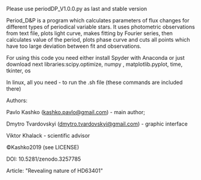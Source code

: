Please use periodDP_V1.0.0.py as last and stable version

Period_D&P is a program which calculates parameters of flux changes for different types of periodical variable stars. 
It uses photometric observations from text file, plots light curve, makes fitting by Fourier series, then calculates 
value of the period, plots phase curve and cuts all points which have too large deviation between fit and observations.

For using this code you need either install Spyder with Anaconda or just download next libraries:scipy.optimize, numpy   , matplotlib.pyplot, time, tkinter, os   

In linux, all you need - to run the .sh file (these commands are included  there)

Authors:

  Pavlo Kashko (kashko.pavlo@gmail.com) - main author;
  
  Dmytro Tvardovskyi (dmytro.tvardovskyi@gmail.com) - graphic interface
  
  Viktor Khalack - scientific advisor
  
  ©Kashko2019 (see LICENSE)
  
  DOI: 10.5281/zenodo.3257785
 
Article:
  "Revealing nature of HD63401"
